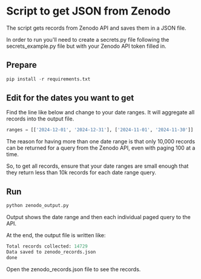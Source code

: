 # Script to get JSON from Zenodo

The script gets records from Zenodo API and saves them in a JSON file.

In order to run you'll need to create a secrets.py file following the secrets_example.py file
but with your Zenodo API token filled in.

## Prepare

```python
pip install -r requirements.txt
```

## Edit for the dates you want to get

Find the line like below and change to your date ranges.  It will aggregate
all records into the output file.

```python
ranges = [['2024-12-01', '2024-12-31'], ['2024-11-01', '2024-11-30']]
```

The reason for having more than one date range is that only 10,000 records
can be returned for a query from the Zenodo API, even with paging 100 at a time.

So, to get all records, ensure that your date ranges are small enough that
they return less than 10k records for each date range query.

## Run

```python
python zenodo_output.py
```

Output shows the date range and then each individual paged query to the API.

At the end, the output file is written like:

```python
Total records collected: 14729
Data saved to zenodo_records.json
done
```

Open the zenodo_records.json file to see the records.